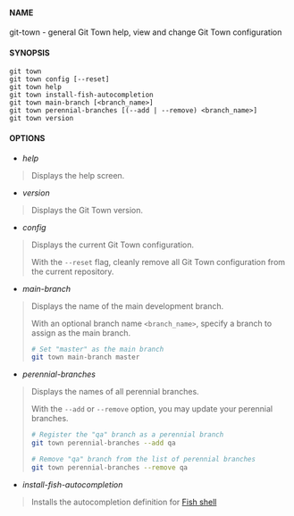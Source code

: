 #### NAME

git-town - general Git Town help, view and change Git Town configuration


#### SYNOPSIS

```
git town
git town config [--reset]
git town help
git town install-fish-autocompletion
git town main-branch [<branch_name>]
git town perennial-branches [(--add | --remove) <branch_name>]
git town version
```


#### OPTIONS

* *help*
> Displays the help screen.

* *version*
> Displays the Git Town version.

* *config*
> Displays the current Git Town configuration.
>
> With the `--reset` flag, cleanly remove all Git Town configuration from the current repository.

* *main-branch*
> Displays the name of the main development branch.
>
> With an optional branch name `<branch_name>`, specify a branch to assign as the main branch.
> ```bash
> # Set "master" as the main branch
> git town main-branch master
> ```

* *perennial-branches*
> Displays the names of all perennial branches.
>
> With the `--add` or `--remove` option, you may update your perennial branches.
> ```bash
> # Register the "qa" branch as a perennial branch
> git town perennial-branches --add qa
>
> # Remove "qa" branch from the list of perennial branches
> git town perennial-branches --remove qa
> ```

* *install-fish-autocompletion*
> Installs the autocompletion definition for [Fish shell](http://fishshell.com)
